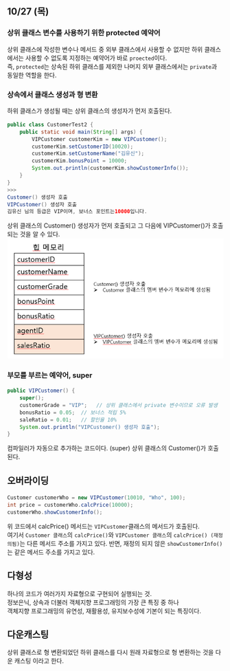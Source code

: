 10/27 (목)
---
### 상위 클래스 변수를 사용하기 위한 protected 예약어
상위 클래스에 작성한 변수나 메서드 중 외부 클래스에서 사용할 수 없지만 하위 클래스에서는 사용할 수 없도록 지정하는 예약어가 바로 `proected`이다.<br>
즉, `protected`는 상속된 하위 클래스를 제외한 나머지 외부 클래스에서는 `private`과 동일한 역할을 한다.

### 상속에서 클래스 생성과 형 변환
하위 클래스가 생성될 때는 상위 클래스의 생성자가 먼저 호출된다.

```java
public class CustomerTest2 {
    public static void main(String[] args) {
        VIPCustomer customerKim = new VIPCustomer();
        customerKim.setCustomerID(10020);
        customerKim.setCustomerName("김유신");
        customerKim.bonusPoint = 10000;
        System.out.println(customerKim.showCustomerInfo());
    }
}
>>>
Customer() 생성자 호출
VIPCustomer() 생성자 호출
김유신 님의 등급은 VIP이며, 보너스 포인트는10000입니다.
```
상위 클래스의 Customer() 생성자가 먼저 호출되고 그 다음에 VIPCustomer()가 호출되는 것을 알 수 있다.
![img_2.png](img_2.png)

### 부모를 부르는 예약어, super
```java
public VIPCustomer() {
    super();
    customerGrade = "VIP";   // 상위 클래스에서 private 변수이므로 오류 발생
    bonusRatio = 0.05;  // 보너스 적립 5%
    saleRatio = 0.01;   // 할인율 10%
    System.out.println("VIPCustomer() 생성자 호출");
}
```
컴파일러가 자동으로 추가하는 코드이다. (super)
상위 클래스의 Customer()가 호출된다.

오버라이딩
---
```java
Customer customerWho = new VIPCustomer(10010, "Who", 100);
int price = customerWho.calcPrice(10000);
customerWho.showCustomerInfo();
```
위 코드에서 calcPrice() 메서드는 `VIPCustomer`클래스의 메서드가 호출된다.<br>
여기서 `Customer 클래스`의 `calcPrice()`와 `VIPCustomer 클래스`의 `calcPrice() (재정의됨)`는 다른 메서드 주소를 가지고 있다.
반면, 재정의 되지 않은 `showCustomerInfo()`는 같은 메서드 주소를 가지고 있다.

다형성
---
하나의 코드가 여러가지 자료형으로 구현되어 실행되는 것.<br>
정보은닉, 상속과 더불러 객체지향 프로그래밍의 가장 큰 특징 중 하나<br>
객체지향 프로그래밍의 유연성, 재활용성, 유지보수성에 기본이 되는 특징이다.

다운캐스팅
---
상위 클래스로 형 변환되었던 하위 클래스를 다시 원래 자료형으로 형 변환하는 것을 다운 캐스팅 이라고 한다.